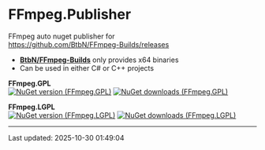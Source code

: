 FFmpeg.Publisher
======================

FFmpeg auto nuget publisher for    
https://github.com/BtbN/FFmpeg-Builds/releases

- **[BtbN/FFmpeg-Builds](https://github.com/BtbN/FFmpeg-Builds/releases)** only provides x64 binaries    
- Can be used in either C# or C++ projects

**FFmpeg.GPL**     
[![NuGet version (FFmpeg.GPL)](https://img.shields.io/nuget/v/FFmpeg.GPL.svg)](https://www.nuget.org/packages/FFmpeg.GPL/)
[![NuGet downloads (FFmpeg.GPL)](https://img.shields.io/nuget/dt/FFmpeg.GPL.svg)](https://www.nuget.org/packages/FFmpeg.GPL/)

**FFmpeg.LGPL**     
[![NuGet version (FFmpeg.LGPL)](https://img.shields.io/nuget/v/FFmpeg.LGPL.svg)](https://www.nuget.org/packages/FFmpeg.LGPL/)
[![NuGet downloads (FFmpeg.LGPL)](https://img.shields.io/nuget/dt/FFmpeg.LGPL.svg)](https://www.nuget.org/packages/FFmpeg.LGPL/) 


--------------
Last updated: 2025-10-30 01:49:04
